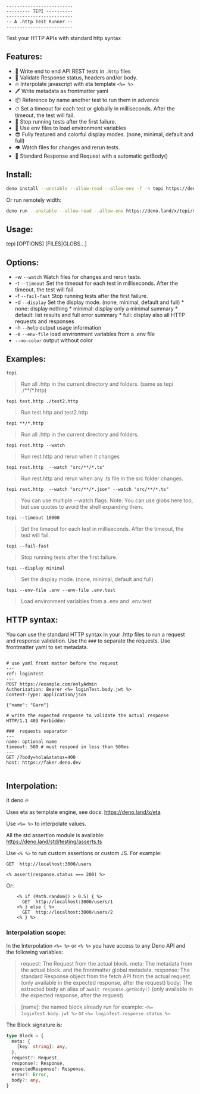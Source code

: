 

```

-------------------------
--------- TEPI ----------
-------------------------
-- A .http Test Runner --
-------------------------

```
Test your HTTP APIs with standard http syntax

## Features:

- 📝  Write end to end API REST tests in `.http` files
- 🔎  Validate Response status, headers and/or body.
- 🔥  Interpolate javascript with eta template `<%= %>`
- 🖊   Write metadata as frontmatter yaml
- 📦  Reference by name another test to run them in advance
- ⏱   Set a timeout for each test or globally in milliseconds. After the timeout, the test will fail.
- 🚨  Stop running tests after the first failure.
- 🔋  Use env files to load environment variables
- 😎  Fully featured and colorful display modes. (none, minimal, default and full)
- 👁   Watch files for changes and rerun tests.
- 🍯  Standard Response and Request with a automatic getBody()


## Install:


```bash
deno install --unstable --allow-read --allow-env -f -n tepi https://deno.land/x/tepi/src/cli.ts
```

Or run remotely width:

```bash
deno run --unstable --allow-read --allow-env https://deno.land/x/tepi/src/cli.ts
```

## Usage:

tepi [OPTIONS] [FILES|GLOBS...]

## Options:

* -w `--watch`         Watch files for changes and rerun tests.
* -t `--timeout`       Set the timeout for each test in milliseconds. After the timeout, the test will fail.
* -f `--fail-fast`     Stop running tests after the first failure.
* -d `--display`       Set the display mode. (none, minimal, default and full)
         *  none: display nothing
         *  minimal: display only a minimal summary
         *  default: list results and full error summary
         *  full: display also all HTTP requests and responses
* -h `--help`          output usage information
* -e `--env-file`     load environment variables from a .env file
*    `--no-color`     output without color

## Examples:

`tepi`
> Run all .http in the current directory and folders. (same as tepi ./**/*.http)

`tepi test.http ./test2.http`
> Run test.http and test2.http


`tepi **/*.http`
> Run all .http in the current directory and folders.


`tepi rest.http --watch`
> Run rest.http and rerun when it changes



`tepi rest.http  --watch "src/**/*.ts"`
> Run rest.http and rerun when any .ts file in the src folder changes.


`tepi rest.http  --watch "src/**/*.json" --watch "src/**/*.ts"`
> You can use multiple --watch flags.
> Note: You can use globs here too, but use quotes to avoid the shell expanding them.

`tepi --timeout 10000`
> Set the timeout for each test in milliseconds. After the timeout, the test will fail.

`tepi --fail-fast`
> Stop running tests after the first failure.

`tepi --display minimal`
> Set the display mode. (none, minimal, default and full)

`tepi --env-file .env --env-file .env.test`
> Load environment variables from a .env and .env.test


## HTTP syntax:

You can use the standard HTTP syntax in your .http files to run a request and response validation.
Use the `###` to separate the requests.
Use frontmatter yaml to set metadata.



```

# use yaml front matter before the request
---
ref: loginTest
---
POST https://example.com/onlyAdmin
Authorization: Bearer <%= loginTest.body.jwt %>
Content-Type: application/json

{"name": "Garn"}

# write the expected response to validate the actual response
HTTP/1.1 403 Forbidden

###  requests separator
---
name: optional name
timeout: 500 # must respond in less than 500ms
---
GET /?body=hola&status=400
host: https://faker.deno.dev


```

## Interpolation:

It deno 🔥

Uses eta as template engine, see docs:
https://deno.land/x/eta

Use `<%= %>` to interpolate values.

All the std assertion module is available:
https://deno.land/std/testing/asserts.ts


Use `<% %>` to run custom assertions or custom JS.
For example:

```
GET  http://localhost:3000/users

<% assert(response.status === 200) %>

```
Or:

```
    <% if (Math.random() > 0.5) { %>
      GET  http://localhost:3000/users/1
    <% } else { %>
      GET  http://localhost:3000/users/2
    <% } %>

```


### Interpolation scope:
In the Interpolation `<%= %>` or `<% %>` you have access to any Deno API and the following variables:
> request: The Request from the actual block.
> meta: The metadata from the actual block. and the frontmatter global metadata.
> response: The standard Response object from the fetch API from the actual request. (only available in the expected response, after the request)
> body: The extracted body an alias of `await response.getBody()` (only available in the expected response, after the request)

> [name]: the named block already run for example: `<%= loginTest.body.jwt %>` or `<%= loginTest.response.status %>`

The Block signature is:

```ts
type Block = {
  meta: {
    [key: string]: any,
  },
  request?: Request,
  response?: Response,
  expectedResponse?: Response,
  error?: Error,
  body?: any,
}
```


